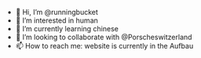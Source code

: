- 👋 Hi, I’m @runningbucket
- 👀 I’m interested in human
- 🌱 I’m currently learning chinese
- 💞️ I’m looking to collaborate with @Porscheswitzerland
- 📫 How to reach me: website is currently in the Aufbau

<!---
runningbucket/runningbucket is a ✨ special ✨ repository because its `README.md` (this file) appears on your GitHub profile.
You can click the Preview link to take a look at your changes.
--->
